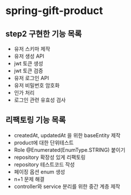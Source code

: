 # spring-gift-product

## step2 구현한 기능 목록

- 유저 스키마 제작
- 유저 생성 API
- jwt 토큰 생성
- jwt 토큰 검증
- 유저 로그인 API
- 유저 비밀번호 암호화
- 인가 처리
- 로그인 관련 유효성 검사

## 리팩토링 기능 목록

- createdAt, updatedAt 을 위한 baseEntity 제작
- product에 대한 단위테스트
- Role @Enumerated(EnumType.STRING) 붙이기
- repository 확장성 있게 리팩토링
- repository 테스트코드 작성
- 페이징 옵션 enum 생성
- n+1 문제 해결
- controller와 service 분리를 위한 중간 계층 제작